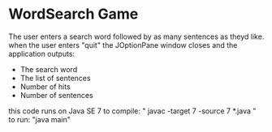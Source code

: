 # WordSearch Game

The user enters a search word followed by as many sentences as theyd like. 
when the user enters "quit" the JOptionPane window closes and the application outputs:
* The search word
* The list of sentences
* Number of hits
* Number of sentences

this code runs on Java SE 7
to compile: " javac -target 7 -source 7 *.java " 
to run: "java main" 
